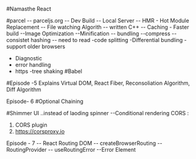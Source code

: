 #Namasthe React

#parcel -- parceljs.org
-- Dev Build
-- Local Server
-- HMR - Hot Module Replacement
-- File watching Algorith -- written C++
-- Caching - Faster build
--Image Optimization
--Minification
-- bundling
--compress
-- consistet hashing -- need to read
-code splitting
-Differential bundling - support older browsers

- Diagnostic
- error handling
- https
  -tree shaking
  #Babel

#Episode -5 Explains
Virtual DOM, React Fiber, Reconsoliation Algorithm, Diff Algorithm

Episode- 6
#Optional Chaining

#Shimmer UI ..instead of laoding spinner
--Conditional rendering
CORS :

1. CORS plugin
2. https://corsproxy.io

Episode - 7
-- React Routing DOM
-- createBrowserRouting
-- RoutingProvider
-- useRoutingError
--Error Element
